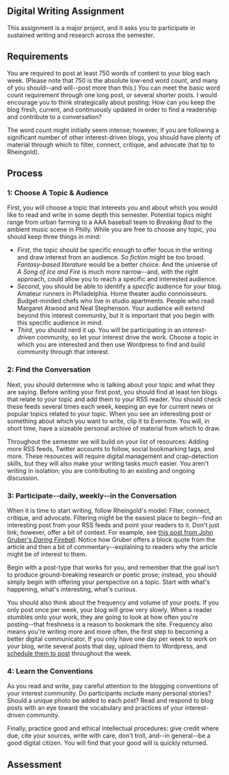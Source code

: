 ## Digital Writing Assignment

This assignment is a major project, and it asks you to participate in sustained writing and research across the semester.

## Requirements

You are required to post at least 750 words of content to your blog each week. (Please note that 750 is the absolute low-end word count, and many of you should--and will--post more than this.) You can meet the basic word count requirement through one long post, or several shorter posts. I would encourage you to think strategically about posting: How can you keep the blog fresh, current, and continuously updated in order to find a readership and contribute to a conversation?

The word count might initially seem intense; however, if you are following a significant number of other interest-driven blogs, you should have plenty of material through which to filter, connect, critique, and advocate (hat tip to Rheingold).

## Process

### 1: Choose A Topic & Audience

First, you will choose a topic that interests you and about which you would like to read and write in some depth this semester. Potential topics might range from urban farming to a AAA baseball team to *Breaking Bad* to the ambient music scene in Philly. While you are free to choose any topic, you should keep three things in mind: 

* *First*, the topic should be specific enough to offer focus in the writing and draw interest from an audience. So *fiction* might be too broad. *Fantasy-based literature* would be a better choice. And the universe of *A Song of Ice and Fire* is much more narrow--and, with the right approach, could allow you to reach a specific and interested audience.
* *Second*, you should be able to identify a *specific* audience for your blog. Amateur runners in Philadelphia. Home theater audio connoisseurs. Budget-minded chefs who live in studio apartments. People who read Margaret Atwood and Neal Stephenson. Your audience will extend beyond this interest community, but it is important that you begin with this specific audience in mind.
* *Third*, you should nerd it up. You will be participating in an *interest-driven* community, so let your interest drive the work. Choose a topic in which you are interested and then use Wordpress to find and build community through that interest.

### 2: Find the Conversation

Next, you should determine who is talking about your topic and what they are saying. Before writing your first post, you should find at least ten blogs that relate to your topic and add them to your RSS reader. You should check these feeds several times each week, keeping an eye for current news or popular topics related to your topic. When you see an interesting post or something about which you want to write, clip it to Evernote. You will, in short time, have a sizeable personal archive of material from which to draw.

Throughout the semester we will build on your list of resources: Adding more RSS feeds, Twitter accounts to follow, social bookmarking tags, and more. These resources will require digital management and crap-detection skills, but they will also make your writing tasks *much* easier. You aren't writing in isolation; you are contributing to an existing and ongoing discussion.

### 3: Participate--daily, weekly--in the Conversation

When it is time to start writing, follow Rheingold's model: Filter, connect, critique, and advocate. Filtering might be the easiest place to begin--find an interesting post from your RSS feeds and point your readers to it. Don't just link; however, offer a bit of context. For example, see [this post from John Gruber's *Daring Fireball*](http://daringfireball.net/linked/2013/08/30/blackberry-10-sales). Notice how Gruber offers a block quote from the article and then a bit of commentary--explaining to readers why the article might be of interest to them.

Begin with a post-type that works for you, and remember that the goal isn't to produce ground-breaking research or poetic prose; instead, you should simply begin with offering your perspective on a topic. Start with what's happening, what's interesting, what's curious.

You should also think about the frequency and volume of your posts. If you only post once per week, your blog will grow very slowly. When a reader stumbles onto your work, they are going to look at how often you're posting--that freshness is a reason to bookmark the site. Frequency also means you're writing more and more often, the first step to becoming a better digital communicator. If you only have one day per week to work on your blog, write several posts that day, upload them to Wordpress, and [schedule them to post](http://make.wordpress.org/support/user-manual/content/posts/schedule-a-post/) throughout the week.

### 4: Learn the Conventions

As you read and write, pay careful attention to the blogging conventions of your interest community. Do participants include many personal stories? Should a unique photo be added to each post? Read and respond to blog posts with an eye toward the vocabulary and practices of your interest-driven community.

Finally, practice good and ethical intellectual procedures: give credit where due, cite your sources, write with care, don't troll, and--in general--be a good digital citizen. You will find that your good will is quickly returned.

## Assessment